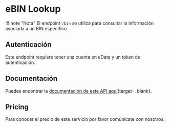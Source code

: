 # eBIN Lookup

!!! note "Nota"
    El endpoint `/bin` se utiliza para consultar la información asociada a un BIN específico

## Autenticación

Este endpoint requiere tener una cuenta en eData y un token de autenticación.

## Documentación
Puedes encontrar la [documentación de este API aquí](https://ebinlookup.docs.apiary.io/#reference/bin-lookup){target=_blank}.

## Pricing

Para conocer el precio de este servicio por favor comunícate con nosotros.